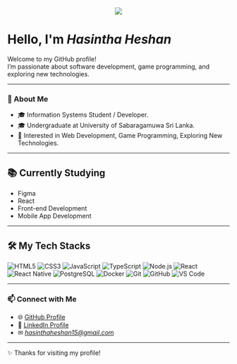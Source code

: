 <h1 align="center">
  <img src="https://readme-typing-svg.herokuapp.com?font=Roboto+Slab&size=40&duration=3000&pause=1000&color=FF5733&color=33FF57&color=3357FF&center=true&vCenter=true&width=600&height=70&lines=Hasintha+Heshan;Full-Stack+Developer;Game+Programmer;Problem+Solver" />

</h1>


#  Hello, I'm *Hasintha Heshan*

Welcome to my GitHub profile!  
I’m passionate about software development, game programming, and exploring new technologies.

---

### 🚀 About Me
- 🎓 Information Systems Student / Developer.
- 🎓 Undergraduate at University of Sabaragamuwa Sri Lanka.
- 🧩 Interested in Web Development, Game Programming, Exploring New Technologies.

---

## 📚 Currently Studying
- Figma  
- React  
- Front-end Development  
- Mobile App Development
    

---

## 🛠 My Tech Stacks

![HTML5](https://img.shields.io/badge/HTML5-E34F26?style=for-the-badge&logo=html5&logoColor=white)
![CSS3](https://img.shields.io/badge/CSS3-1572B6?style=for-the-badge&logo=css3&logoColor=white)
![JavaScript](https://img.shields.io/badge/JavaScript-F7DF1E?style=for-the-badge&logo=javascript&logoColor=black)
![TypeScript](https://img.shields.io/badge/TypeScript-3178C6?style=for-the-badge&logo=typescript&logoColor=white)
![Node.js](https://img.shields.io/badge/Node.js-339933?style=for-the-badge&logo=nodedotjs&logoColor=white)
![React](https://img.shields.io/badge/React-61DAFB?style=for-the-badge&logo=react&logoColor=black)
![React Native](https://img.shields.io/badge/React%20Native-20232A?style=for-the-badge&logo=react&logoColor=61DAFB)
![PostgreSQL](https://img.shields.io/badge/PostgreSQL-4169E1?style=for-the-badge&logo=postgresql&logoColor=white)
![Docker](https://img.shields.io/badge/Docker-2496ED?style=for-the-badge&logo=docker&logoColor=white)
![Git](https://img.shields.io/badge/Git-F05032?style=for-the-badge&logo=git&logoColor=white)
![GitHub](https://img.shields.io/badge/GitHub-181717?style=for-the-badge&logo=github&logoColor=white)
![VS Code](https://img.shields.io/badge/VS%20Code-0078D4?style=for-the-badge&logo=visualstudiocode&logoColor=white)

---

### 📫 Connect with Me
- 🌐 [GitHub Profile](https://github.com/HasinthaPerera)
- 💼 [LinkedIn Profile](https://www.linkedin.com/in/hasintha-heshan-42395037a)
- ✉ *hasinthaheshan15@gmail.com*

---

✨ Thanks for visiting my profile!

